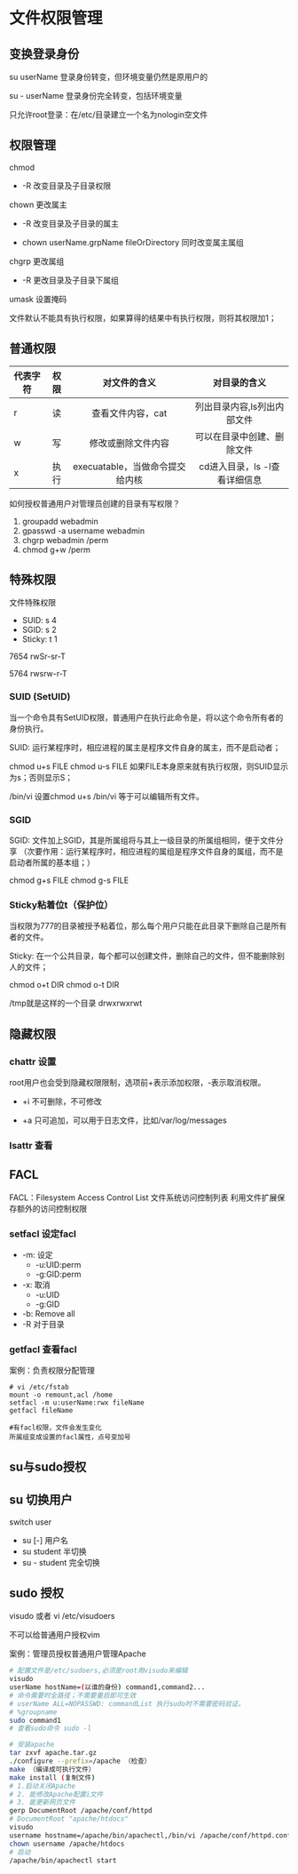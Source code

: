 # 文件权限管理

## 变换登录身份

su userName  登录身份转变，但环境变量仍然是原用户的

su - userName  登录身份完全转变，包括环境变量

只允许root登录：在/etc/目录建立一个名为nologin空文件

## 权限管理

chmod

- -R 改变目录及子目录权限

chown 更改属主

- -R 改变目录及子目录的属主

- chown userName.grpName fileOrDirectory 同时改变属主属组

chgrp 更改属组

- -R 更改目录及子目录下属组

umask 设置掩码

文件默认不能具有执行权限，如果算得的结果中有执行权限，则将其权限加1；

## 普通权限

代表字符|权限|对文件的含义|对目录的含义
-|:-:|:-:|:-:
r|读|查看文件内容，cat|列出目录内容,ls列出内部文件
w|写|修改或删除文件内容|可以在目录中创建、删除文件
x|执行|execuatable，当做命令提交给内核|cd进入目录，ls -l查看详细信息

如何授权普通用户对管理员创建的目录有写权限？

1. groupadd webadmin
2. gpasswd -a username webadmin
3. chgrp webadmin /perm
4. chmod g+w /perm

## 特殊权限

文件特殊权限

- SUID: s 4
- SGID: s 2
- Sticky: t 1

7654 rwSr-sr-T

5764 rwsrw-r-T

### SUID (SetUID)

当一个命令具有SetUID权限，普通用户在执行此命令是，将以这个命令所有者的身份执行。

SUID: 运行某程序时，相应进程的属主是程序文件自身的属主，而不是启动者；

chmod u+s FILE
chmod u-s FILE
如果FILE本身原来就有执行权限，则SUID显示为s；否则显示S；

/bin/vi 设置chmod u+s /bin/vi 等于可以编辑所有文件。

### SGID

SGID: 文件加上SGID，其是所属组将与其上一级目录的所属组相同，便于文件分享
（次要作用：运行某程序时，相应进程的属组是程序文件自身的属组，而不是启动者所属的基本组；）

chmod g+s FILE
chmod g-s FILE

### Sticky粘着位t（保护位）

当权限为777的目录被授予粘着位，那么每个用户只能在此目录下删除自己是所有者的文件。

Sticky: 在一个公共目录，每个都可以创建文件，删除自己的文件，但不能删除别人的文件；

chmod o+t DIR
chmod o-t DIR

/tmp就是这样的一个目录 drwxrwxrwt

## 隐藏权限

### chattr 设置

root用户也会受到隐藏权限限制，选项前+表示添加权限，-表示取消权限。

- +i 不可删除，不可修改

- +a 只可追加，可以用于日志文件，比如/var/log/messages

### lsattr 查看

## FACL

FACL：Filesystem Access Control List 文件系统访问控制列表 
利用文件扩展保存额外的访问控制权限

### setfacl 设定facl

- -m: 设定
  - -u:UID:perm
  - -g:GID:perm
- -x: 取消
  - -u:UID
  - -g:GID
- -b: Remove all
- -R 对于目录

### getfacl 查看facl

案例：负责权限分配管理

```shell
# vi /etc/fstab
mount -o remount,acl /home
setfacl -m u:userName:rwx fileName
getfacl fileName

#有facl权限，文件会发生变化
所属组变成设置的facl属性，点号变加号
```

## su与sudo授权

## su 切换用户

switch user

- su [-] 用户名
- su student 半切换
- su - student 完全切换

## sudo 授权

visudo 或者 vi /etc/visudoers

不可以给普通用户授权vim

案例：管理员授权普通用户管理Apache

```bash
# 配置文件是/etc/sudoers,必须是root用visudo来编辑
visudo
userName hostName=(以谁的身份) command1,command2...
# 命令需要时全路径；不需要重启即可生效
# userName ALL=NOPASSWD: commandList 执行sudo时不需要密码验证。
# %groupname
sudo command1
# 查看sudo命令 sudo -l

# 安装apache
tar zxvf apache.tar.gz
./configure --prefix=/apache （检查）
make （编译成可执行文件）
make install (复制文件)
# 1.启动关闭Apache
# 2. 能修改Apache配置i文件
# 3. 能更新网页文件
gerp DocumentRoot /apache/conf/httpd  
# DocumentRoot "apache/htdocs"
visudo
username hostname=/apache/bin/apachectl,/bin/vi /apache/conf/httpd.conf
chown username /apache/htdocs
# 启动
/apache/bin/apachectl start
```

